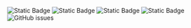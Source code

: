 ![Static Badge](https://img.shields.io/badge/blacklists-60-000000) ![Static Badge](https://img.shields.io/badge/blacklisted-2613961-cc0000) ![Static Badge](https://img.shields.io/badge/whitelisted-2244-00CC00) ![Static Badge](https://img.shields.io/badge/streaming_blacklist-28107-000000) ![GitHub issues](https://img.shields.io/github/issues/fabriziosalmi/blacklists)
